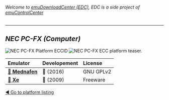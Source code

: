 ###### Welcome to [emuDownloadCenter (EDC)](https://github.com/PhoenixInteractiveNL/emuDownloadCenter/wiki/), EDC is a side project of [emuControlCenter](https://github.com/PhoenixInteractiveNL/emuControlCenter/wiki/)
***
## _NEC PC-FX (Computer)_
![](https://raw.githubusercontent.com/wiki/PhoenixInteractiveNL/emuDownloadCenter/images_platform/ecc_pcfx_cell.png "NEC PC-FX Platform ECCID")
![](https://raw.githubusercontent.com/wiki/PhoenixInteractiveNL/emuDownloadCenter/images_platform/ecc_pcfx_teaser.png "NEC PC-FX ECC platform teaser.")

| Emulator | Developement | License |
|:---------|:-------------|:--------|
| [:file_folder: **Mednafen**](https://github.com/PhoenixInteractiveNL/emuDownloadCenter/wiki/Emulator-mednafen#menu) | :large_blue_circle: (2016) | GNU GPLv2 |
| [:file_folder: **Xe**](https://github.com/PhoenixInteractiveNL/emuDownloadCenter/wiki/Emulator-xe#menu) | :red_circle: (2009) | Freeware |

[:arrow_backward: Go to platform listing](https://github.com/PhoenixInteractiveNL/emuDownloadCenter/wiki/EDC-Platform-List)
